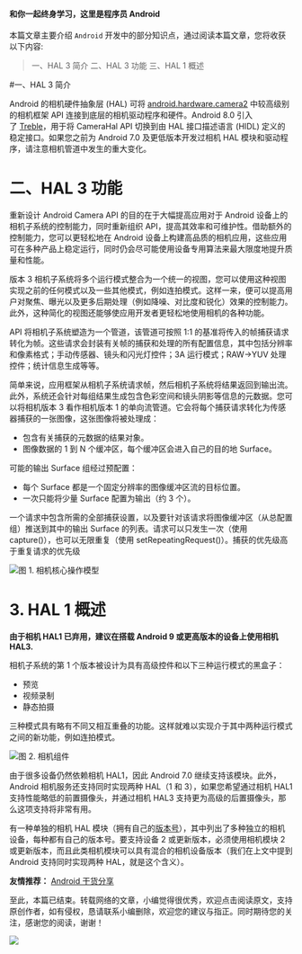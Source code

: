 #### 和你一起终身学习，这里是程序员 Android

本篇文章主要介绍 `Android` 开发中的部分知识点，通过阅读本篇文章，您将收获以下内容:
>一、HAL 3 简介
>二、HAL 3 功能
>三、HAL 1 概述


#一、HAL 3 简介

Android 的相机硬件抽象层 (HAL) 可将 [android.hardware.camera2](https://developer.android.google.cn/reference/android/hardware/camera2/package-summary) 中较高级别的相机框架 API 连接到底层的相机驱动程序和硬件。Android 8.0 引入了 [Treble](https://source.android.google.cn/devices/architecture/treble)，用于将 CameraHal API 切换到由 HAL 接口描述语言 (HIDL) 定义的稳定接口。如果您之前为 Android 7.0 及更低版本开发过相机 HAL 模块和驱动程序，请注意相机管道中发生的重大变化。

# 二、HAL 3 功能

重新设计 Android Camera API 的目的在于大幅提高应用对于 Android 设备上的相机子系统的控制能力，同时重新组织 API，提高其效率和可维护性。借助额外的控制能力，您可以更轻松地在 Android 设备上构建高品质的相机应用，这些应用可在多种产品上稳定运行，同时仍会尽可能使用设备专用算法来最大限度地提升质量和性能。

版本 3 相机子系统将多个运行模式整合为一个统一的视图，您可以使用这种视图实现之前的任何模式以及一些其他模式，例如连拍模式。这样一来，便可以提高用户对聚焦、曝光以及更多后期处理（例如降噪、对比度和锐化）效果的控制能力。此外，这种简化的视图还能够使应用开发者更轻松地使用相机的各种功能。

API 将相机子系统塑造为一个管道，该管道可按照 1:1 的基准将传入的帧捕获请求转化为帧。这些请求会封装有关帧的捕获和处理的所有配置信息，其中包括分辨率和像素格式；手动传感器、镜头和闪光灯控件；3A 运行模式；RAW->YUV 处理控件；统计信息生成等等。

简单来说，应用框架从相机子系统请求帧，然后相机子系统将结果返回到输出流。此外，系统还会针对每组结果生成包含色彩空间和镜头阴影等信息的元数据。您可以将相机版本 3 看作相机版本 1 的单向流管道。它会将每个捕获请求转化为传感器捕获的一张图像，这张图像将被处理成：

- 包含有关捕获的元数据的结果对象。
- 图像数据的 1 到 N 个缓冲区，每个缓冲区会进入自己的目的地 Surface。

可能的输出 Surface 组经过预配置：

- 每个 Surface 都是一个固定分辨率的图像缓冲区流的目标位置。
- 一次只能将少量 Surface 配置为输出（约 3 个）。

 一个请求中包含所需的全部捕获设置，以及要针对该请求将图像缓冲区（从总配置组）推送到其中的输出 Surface 的列表。请求可以只发生一次（使用 capture()），也可以无限重复（使用 setRepeatingRequest()）。捕获的优先级高于重复请求的优先级

![图 1. 相机核心操作模型](https://upload-images.jianshu.io/upload_images/5851256-1fe2c767d8840c16.png?imageMogr2/auto-orient/strip%7CimageView2/2/w/1240)

# 3. HAL 1 概述

**由于相机 HAL1 已弃用，建议在搭载 Android 9 或更高版本的设备上使用相机 HAL3.**

相机子系统的第 1 个版本被设计为具有高级控件和以下三种运行模式的黑盒子：

- 预览
 - 视频录制
- 静态拍摄

三种模式具有略有不同又相互重叠的功能。这样就难以实现介于其中两种运行模式之间的新功能，例如连拍模式。

![图 2. 相机组件
](https://upload-images.jianshu.io/upload_images/5851256-f50c6300e3d5c27e.png?imageMogr2/auto-orient/strip%7CimageView2/2/w/1240)

由于很多设备仍然依赖相机 HAL1，因此 Android 7.0 继续支持该模块。此外，Android 相机服务还支持同时实现两种 HAL（1 和 3），如果您希望通过相机 HAL1 支持性能略低的前置摄像头，并通过相机 HAL3 支持更为高级的后置摄像头，那么这项支持将非常有用。

有一种单独的相机 HAL 模块（拥有自己的[版本号](https://source.android.google.cn/devices/camera/versioning.html#module_version)），其中列出了多种独立的相机设备，每种都有自己的版本号。要支持设备 2 或更新版本，必须使用相机模块 2 或更新版本，而且此类相机模块可以具有混合的相机设备版本（我们在上文中提到 Android 支持同时实现两种 HAL，就是这个含义）。


**友情推荐：**
[Android 干货分享 ](https://mp.weixin.qq.com/s/zOTO6z7bvHGhN0lhTMvR8w)

 至此，本篇已结束。转载网络的文章，小编觉得很优秀，欢迎点击阅读原文，支持原创作者，如有侵权，恳请联系小编删除，欢迎您的建议与指正。同时期待您的关注，感谢您的阅读，谢谢！


![](https://upload-images.jianshu.io/upload_images/5851256-9398f7356f9c0525.png?imageMogr2/auto-orient/strip%7CimageView2/2/w/1240)


